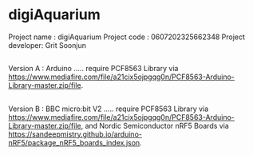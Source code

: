 # digiAquarium
Project name : digiAquarium  Project code : 0607202325662348  Project developer: Grit Soonjun
##
Version A : Arduino ..... require PCF8563 Library via https://www.mediafire.com/file/a21cix5ojpgqg0n/PCF8563-Arduino-Library-master.zip/file.
##
Version B : BBC micro:bit V2 ..... require PCF8563 Library via https://www.mediafire.com/file/a21cix5ojpgqg0n/PCF8563-Arduino-Library-master.zip/file, and Nordic Semiconductor nRF5 Boards via https://sandeepmistry.github.io/arduino-nRF5/package_nRF5_boards_index.json.
